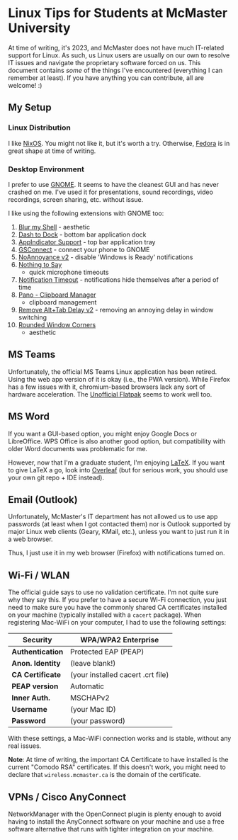# Linux Tips for Students at McMaster University

At time of writing, it's 2023, and McMaster does not have much IT-related
support for Linux. As such, us Linux users are usually on our own to resolve IT
issues and navigate the proprietary software forced on us. This document
contains _some_ of the things I've encountered (everything I can remember at
least). If you have anything you can contribute, all are welcome! :)

## My Setup

### Linux Distribution

I like [NixOS](https://nixos.org). You might not like it, but it's worth a try.
Otherwise, [Fedora](https://getfedora.org/) is in great shape at time of
writing.

### Desktop Environment

I prefer to use [GNOME](https://www.gnome.org/). It seems to have the cleanest
GUI and has never crashed on me. I've used it for presentations, sound
recordings, video recordings, screen sharing, etc. without issue.

I like using the following extensions with GNOME too:
1. [Blur my Shell](https://extensions.gnome.org/extension/3193/blur-my-shell/) -
   aesthetic
2. [Dash to Dock](https://extensions.gnome.org/extension/307/dash-to-dock/) -
   bottom bar application dock
3. [AppIndicator
   Support](https://extensions.gnome.org/extension/615/appindicator-support/) -
   top bar application tray
4. [GSConnect](https://extensions.gnome.org/extension/1319/gsconnect/) - connect
   your phone to GNOME
5. [NoAnnoyance v2](https://extensions.gnome.org/extension/2182/noannoyance/) -
   disable 'Windows is Ready' notifications
6. [Nothing to Say](https://extensions.gnome.org/extension/1113/nothing-to-say/)
   - quick microphone timeouts
7. [Notification
   Timeout](https://extensions.gnome.org/extension/3795/notification-timeout/) -
   notifications hide themselves after a period of time
8. [Pano - Clipboard Manager](https://extensions.gnome.org/extension/5278/pano/)
   - clipboard management
9. [Remove Alt+Tab Delay
   v2](https://extensions.gnome.org/extension/2741/remove-alttab-delay-v2/) -
   removing an annoying delay in window switching
10. [Rounded Window
    Corners](https://extensions.gnome.org/extension/5237/rounded-window-corners/)
    - aesthetic

## MS Teams

Unfortunately, the official MS Teams Linux application has been retired. Using
the web app version of it is okay (i.e., the PWA version). While Firefox has a
few issues with it, chromium-based browsers lack any sort of hardware
acceleration. The [Unofficial
Flatpak](https://flathub.org/apps/com.github.IsmaelMartinez.teams_for_linux)
seems to work well too.

## MS Word

If you want a GUI-based option, you might enjoy Google Docs or LibreOffice. WPS
Office is also another good option, but compatibility with older Word documents
was problematic for me.

However, now that I'm a graduate student, I'm enjoying
[LaTeX](https://www.latex-project.org/). If you want to give LaTeX a go, look
into [Overleaf](https://www.overleaf.com/) (but for serious work, you should use
your own git repo + IDE instead).

## Email (Outlook)

Unfortunately, McMaster's IT department has not allowed us to use app passwords
(at least when I got contacted them) nor is Outlook supported by major Linux web
clients (Geary, KMail, etc.), unless you want to just run it in a web browser.

Thus, I just use it in my web browser (Firefox) with notifications turned on.

## Wi-Fi / WLAN

The official guide says to use no validation certificate. I'm not quite sure why
they say this. If you prefer to have a secure Wi-Fi connection, you just need to
make sure you have the commonly shared CA certificates installed on your machine
(typically installed with a `cacert` package). When registering Mac-WiFi on your
computer, I had to use the following settings:

| **Security**       	| WPA/WPA2 Enterprise               	|
|--------------------	|-----------------------------------	|
| **Authentication** 	| Protected EAP (PEAP)              	|
| **Anon. Identity** 	| (leave blank!)                    	|
| **CA Certificate** 	| (your installed cacert .crt file) 	|
| **PEAP version**   	| Automatic                         	|
| **Inner Auth.**    	| MSCHAPv2                          	|
| **Username**       	| (your Mac ID)                     	|
| **Password**       	| (your password)                   	|

With these settings, a Mac-WiFi connection works and is stable, without any real
issues.

**Note**: At time of writing, the important CA Certificate to have installed is
the current "Comodo RSA" certificates. If this doesn't work, you might need to
declare that `wireless.mcmaster.ca` is the domain of the certificate.

## VPNs / Cisco AnyConnect

NetworkManager with the OpenConnect plugin is plenty enough to avoid having to
install the AnyConnect software on your machine and use a free software
alternative that runs with tighter integration on your machine.
